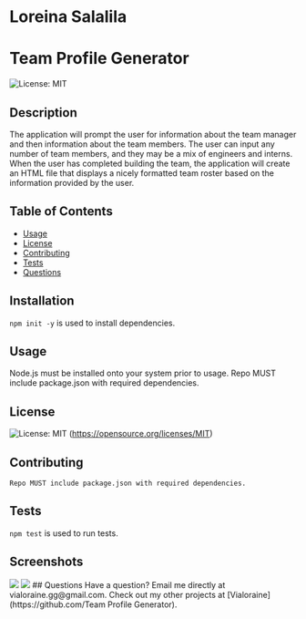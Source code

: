 # Loreina Salalila
# Team Profile Generator
  ![License: MIT](https://img.shields.io/badge/License-MIT-yellow.svg)
  ## Description
  The application will prompt the user for information about the team manager and then information about the team members. The user can input any number of team members, and they may be a mix of engineers and interns. When the user has completed building the team, the application will create an HTML file that displays a nicely formatted team roster based on the information provided by the user.
  ## Table of Contents
  * [Usage](#usage)
  * [License](#license)
  * [Contributing](#contributing)
  * [Tests](#tests)
  * [Questions](#questions)
  ## Installation
  ```npm init -y``` is used to install dependencies.
  ## Usage
  Node.js must be installed onto your system prior to usage.
  Repo MUST include package.json with required dependencies. 
  ## License
  ![License: MIT](https://img.shields.io/badge/License-MIT-yellow.svg)
  (https://opensource.org/licenses/MIT)
  ## Contributing
    Repo MUST include package.json with required dependencies. 
  ## Tests
  ```npm test``` is used to run tests.
  ## Screenshots
  <img src="https://github.com/Vialoraine/Team-Profile-Generator/blob/master/Assets/Team%20Profile%20Generator%20GIF.gif?raw=true">
  <img src="https://github.com/Vialoraine/Team-Profile-Generator/blob/master/Assets/Team%20Profile%20Generator%20HTML.jpg?raw=true">
  ## Questions
  Have a question? Email me directly at vialoraine.gg@gmail.com.
  Check out my other projects at [Vialoraine](https://github.com/Team Profile Generator).
